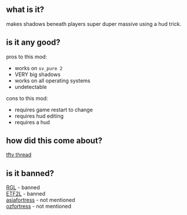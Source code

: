 <h2>what is it?</h2>

makes shadows beneath players super duper massive using a hud trick.<br>
<h2>is it any good?</h2>

pros to this mod:<br>

* works on `sv_pure 2`
* VERY big shadows
* works on all operating systems
* undetectable

cons to this mod:<br>

* requires game restart to change
* requires hud editing
* requires a hud

<h2>how did this come about?</h2>

[tftv thread](https://www.teamfortress.tv/50818/square-shadows)
<h2>is it banned?</h2>

[RGL](https://docs.google.com/document/d/1jfp2o6X4m0zdrX50kZ5YNsrvBANqxfDb-nEsRBb1wh0/view) - banned<br>
[ETF2L](https://etf2l.org/latest-rules-configs-updates/) - banned<br>
[asiafortress](https://asiafortress.com/index.php?/forums/topic/5900-asiafortress-cup-18-rules/) - not mentioned<br>
[ozfortress](https://ozfortress.com/rules#6-Cheating-Exploits-and-Bans) - not mentioned<br>
